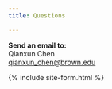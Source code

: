 ```yaml
---
title: Questions

---
```

**Send an email to:**<br>
Qianxun Chen <br>
qianxun_chen@brown.edu

{% include site-form.html %}
